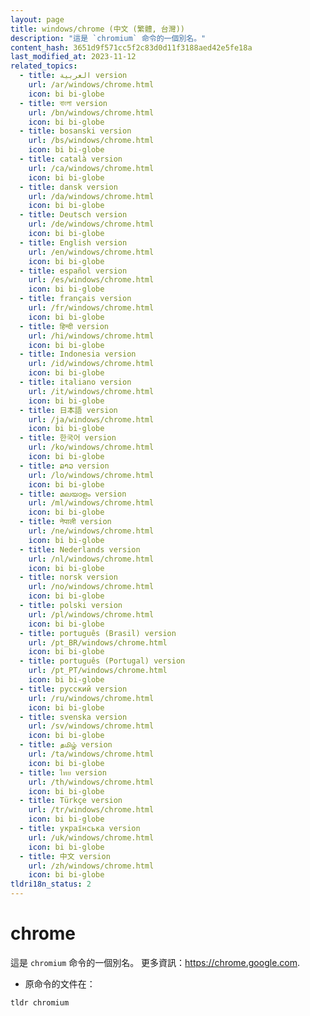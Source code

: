 ```yaml
---
layout: page
title: windows/chrome (中文 (繁體, 台灣))
description: "這是 `chromium` 命令的一個別名。"
content_hash: 3651d9f571cc5f2c83d0d11f3188aed42e5fe18a
last_modified_at: 2023-11-12
related_topics:
  - title: العربية version
    url: /ar/windows/chrome.html
    icon: bi bi-globe
  - title: বাংলা version
    url: /bn/windows/chrome.html
    icon: bi bi-globe
  - title: bosanski version
    url: /bs/windows/chrome.html
    icon: bi bi-globe
  - title: català version
    url: /ca/windows/chrome.html
    icon: bi bi-globe
  - title: dansk version
    url: /da/windows/chrome.html
    icon: bi bi-globe
  - title: Deutsch version
    url: /de/windows/chrome.html
    icon: bi bi-globe
  - title: English version
    url: /en/windows/chrome.html
    icon: bi bi-globe
  - title: español version
    url: /es/windows/chrome.html
    icon: bi bi-globe
  - title: français version
    url: /fr/windows/chrome.html
    icon: bi bi-globe
  - title: हिन्दी version
    url: /hi/windows/chrome.html
    icon: bi bi-globe
  - title: Indonesia version
    url: /id/windows/chrome.html
    icon: bi bi-globe
  - title: italiano version
    url: /it/windows/chrome.html
    icon: bi bi-globe
  - title: 日本語 version
    url: /ja/windows/chrome.html
    icon: bi bi-globe
  - title: 한국어 version
    url: /ko/windows/chrome.html
    icon: bi bi-globe
  - title: ລາວ version
    url: /lo/windows/chrome.html
    icon: bi bi-globe
  - title: മലയാളം version
    url: /ml/windows/chrome.html
    icon: bi bi-globe
  - title: नेपाली version
    url: /ne/windows/chrome.html
    icon: bi bi-globe
  - title: Nederlands version
    url: /nl/windows/chrome.html
    icon: bi bi-globe
  - title: norsk version
    url: /no/windows/chrome.html
    icon: bi bi-globe
  - title: polski version
    url: /pl/windows/chrome.html
    icon: bi bi-globe
  - title: português (Brasil) version
    url: /pt_BR/windows/chrome.html
    icon: bi bi-globe
  - title: português (Portugal) version
    url: /pt_PT/windows/chrome.html
    icon: bi bi-globe
  - title: русский version
    url: /ru/windows/chrome.html
    icon: bi bi-globe
  - title: svenska version
    url: /sv/windows/chrome.html
    icon: bi bi-globe
  - title: தமிழ் version
    url: /ta/windows/chrome.html
    icon: bi bi-globe
  - title: ไทย version
    url: /th/windows/chrome.html
    icon: bi bi-globe
  - title: Türkçe version
    url: /tr/windows/chrome.html
    icon: bi bi-globe
  - title: українська version
    url: /uk/windows/chrome.html
    icon: bi bi-globe
  - title: 中文 version
    url: /zh/windows/chrome.html
    icon: bi bi-globe
tldri18n_status: 2
---
```

# chrome

這是 `chromium` 命令的一個別名。
更多資訊：<https://chrome.google.com>.

- 原命令的文件在：

`tldr chromium`
